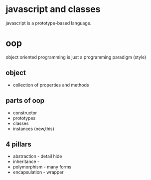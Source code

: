 # javascript and classes
javascript is a prototype-based language.

# oop
object oriented programming is just a programming paradigm (style)

## object
- collection of properties and methods

## parts of oop
- constructor
- prototypes
- classes
- instances (new,this)

## 4 pillars
- abstraction - detail hide
- inheritance - 
- polymorphism - many forms
- encapsulation - wrapper

